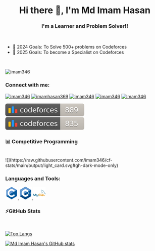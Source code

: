 <h1 align="center">Hi there 👋, I'm Md Imam Hasan</h1>
<h3 align="center">I'm a Learner and Problem Solver!!</h3>

<br><!-- newline -->
<ul>
  <li> 🥅 2024 Goals: To Solve 500+ problems on Codeforces</li>
  <li> 🥅 2025 Goals: To become a Specialist on Codeforces</li>
</ul>
<br><!-- newline -->

<p align="left"> <img src="https://komarev.com/ghpvc/?username=imam346&label=Profile%20views&color=0e75b6&style=flat" alt="imam346" /> </p>

<h3 align="left">Connect with me:</h3>
<p align="left">
<a href="https://linkedin.com/in/imam346" target="blank"><img align="center" src="https://raw.githubusercontent.com/rahuldkjain/github-profile-readme-generator/master/src/images/icons/Social/linked-in-alt.svg" alt="imam346" height="30" width="40" /></a>
<a href="https://fb.com/imamhasan369" target="blank"><img align="center" src="https://raw.githubusercontent.com/rahuldkjain/github-profile-readme-generator/master/src/images/icons/Social/facebook.svg" alt="imamhasan369" height="30" width="40" /></a>
<a href="https://www.codechef.com/users/imam346" target="blank"><img align="center" src="https://cdn.jsdelivr.net/npm/simple-icons@3.1.0/icons/codechef.svg" alt="imam346" height="30" width="40" /></a>
<a href="https://codeforces.com/profile/imam346" target="blank"><img align="center" src="https://raw.githubusercontent.com/rahuldkjain/github-profile-readme-generator/master/src/images/icons/Social/codeforces.svg" alt="imam346" height="30" width="40" /></a>
<a href="https://www.leetcode.com/imam346" target="blank"><img align="center" src="https://raw.githubusercontent.com/rahuldkjain/github-profile-readme-generator/master/src/images/icons/Social/leet-code.svg" alt="imam346" height="30" width="40" /></a>
</p>

<!-- <hr style="width:100%;text-align:left;margin-left:0"> --> 

![](https://raw.githubusercontent.com/Imam346/cf-stats/main/output/max_rating.svg)
<br>
![](https://raw.githubusercontent.com/Imam346/cf-stats/main/output/rating.svg)
<br>
<h3 align="left">📊 Competitive Programming</h3>
<br>
![](https://raw.githubusercontent.com/imam346/cf-stats/main/output/light_card.svg#gh-dark-mode-only)


<h3 align="left">Languages and Tools:</h3>
<p align="left"> <a href="https://www.cprogramming.com/" target="_blank" rel="noreferrer"> <img src="https://raw.githubusercontent.com/devicons/devicon/master/icons/c/c-original.svg" alt="c" width="40" height="40"/> </a> <a href="https://www.w3schools.com/cpp/" target="_blank" rel="noreferrer"> <img src="https://raw.githubusercontent.com/devicons/devicon/master/icons/cplusplus/cplusplus-original.svg" alt="cplusplus" width="40" height="40"/> </a> <a href="https://www.mysql.com/" target="_blank" rel="noreferrer"> <img src="https://raw.githubusercontent.com/devicons/devicon/master/icons/mysql/mysql-original-wordmark.svg" alt="mysql" width="40" height="40"/> </a> </p>


<h3 align="left">⚡GitHub Stats</h3>
<br>

[![Top Langs](https://github-readme-stats.vercel.app/api?username=imam346&theme=algolia&show_icons=true)](https://github.com/imam346)

[![Md Imam Hasan's GitHub stats](https://github-readme-stats.vercel.app/api/top-langs?username=imam346&hide=html,scss,stylus,blade,jupyter%20notebook,python,css,shell,batchfile,dockerfile,typescript&theme=algolia&show_icons=true)](https://github.com/imam346)
